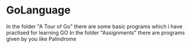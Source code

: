# GoLanguage
In the folder "A Tour of Go" there are some basic programs which i have practised for learning GO
In the folder "Assignments" there are programs given by you like Palindrome
